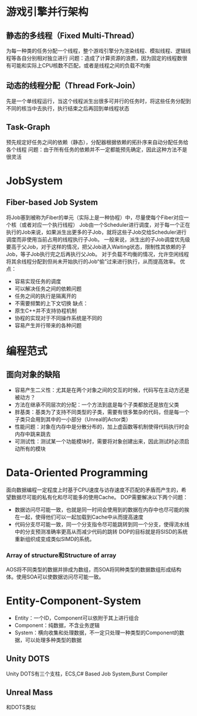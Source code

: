 # 游戏引擎并行架构
## 静态的多线程（Fixed Multi-Thread）
为每一种类的任务分配一个线程，整个游戏引擎分为渲染线程、模拟线程、逻辑线程等各自分别相对独立进行
问题：造成了计算资源的浪费，因为固定的线程数很有可能和实际上CPU核数不匹配，或者是线程之间的负载不均衡
## 动态的线程分配（Thread Fork-Join）
先是一个单线程运行，当这个线程派生出很多可并行的任务时，将这些任务分配到不同的核当中去执行，执行结束之后再回到单线程状态
## Task-Graph
预先规定好任务之间的依赖（静态），分配器根据依赖的拓扑序来自动分配任务给各个线程
问题：由于所有任务的依赖并不一定都能预先确定，因此这种方法不是很灵活

# JobSystem
## Fiber-based Job System
将Job塞到被称为Fiber的单元（实际上是一种协程）中，尽量使每个Fiber对应一个核（或者对应一个执行线程）
Job由一个Scheduler进行调度，对于每一个正在执行的Job来说，如果派生出更多的子Job，就将这些子Job交给Scheduler进行调度而非使用当前占用的线程执行子Job。
一般来说，派生出的子Job调度优先级要高于父Job，对于这样的情况，把父Job进入Waiting状态，限制性其依赖的子Job，等子Job执行完之后再执行父Job。
对于负载不均衡的情况，允许空闲线程将其余线程分配到但尚未开始执行的Job“偷”过来进行执行，从而提高效率。
优点：
+ 容易实现任务的调度
+ 可以解决任务之间的依赖问题
+ 任务之间的执行是隔离开的
+ 不需要频繁的上下文切换
缺点：
+ 原生C++并不支持协程机制
+ 协程的实现对于不同操作系统是不同的
+ 容易产生并行带来的各种问题

# 编程范式
## 面向对象的缺陷
+ 容易产生二义性：尤其是在两个对象之间的交互的时候，代码写在主动方还是被动方？
+ 方法在继承不同层次的分配：一个方法到底是每个子类都放还是放在父类
+ 胖基类：基类为了支持不同类型的子类，需要有很多繁杂的代码，但是每一个子类只会用到其中的一小部分（Unreal的Actor类）
+ 性能问题：对象在内存中是分散分布的，加上虚函数等机制使得代码执行时会内存中跳来跳去
+ 可测试性：测试某一个功能模块时，需要将对象创建出来，因此测试时必须启动所有的模块

# Data-Oriented Programming
面向数据编程一定程度上时基于CPU速度与访存速度不匹配的矛盾而产生的，希望数据尽可能的私有化和尽可能多的使用Cache。
DOP需要解决以下两个问题：
+ 数据访问尽可能一致，也就是同一时间会使用到的数据在内存中也尽可能的挨在一起，使得他们可以一起加载到Cache中从而提高速度
+ 代码分支尽可能一致，同一个分支指令尽可能跳转到同一个分支，使得流水线中的分支预测准确率更高从而减少代码的跳转
DOP的目标就是将SISD的系统重新组织成变成类似SIMD的系统。
### Array of structure和Structure of array
AOS将不同类型的数据并排成为数组，而SOA将同种类型的数据数组形成结构体。使用SOA可以使数据访问尽可能一致。

# Entity-Component-System
+ Entity：一个ID，Component可以依附于其上进行组合
+ Component：纯数据，不含业务逻辑
+ System：横向收集和处理数据，不一定只处理一种类型的Component的数据，可以处理多种类型的数据
## Unity DOTS
Unity DOTS有三个支柱，ECS,C# Based Job System,Burst Compiler
## Unreal Mass
和DOTS类似
